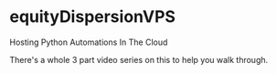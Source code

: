 # equityDispersionVPS
Hosting Python Automations In The Cloud

There's a whole 3 part video series on this to help you walk through.
